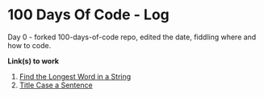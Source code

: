 # 100 Days Of Code - Log
Day 0 - forked 100-days-of-code repo,
edited the date,
fiddling where and how to code.


**Link(s) to work**
1. [Find the Longest Word in a String](https://www.freecodecamp.com/challenges/find-the-longest-word-in-a-string)
2. [Title Case a Sentence](https://www.freecodecamp.com/challenges/title-case-a-sentence)

